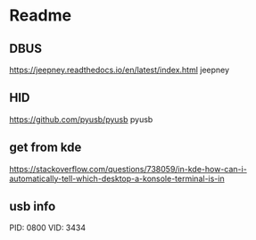 # Readme

## DBUS

https://jeepney.readthedocs.io/en/latest/index.html
jeepney

## HID

https://github.com/pyusb/pyusb
pyusb

## get from kde

https://stackoverflow.com/questions/738059/in-kde-how-can-i-automatically-tell-which-desktop-a-konsole-terminal-is-in


## usb info

PID: 0800
VID: 3434